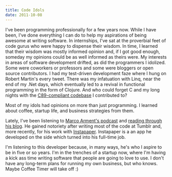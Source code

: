 ```yaml
---
title: Code Idols
date: 2011-10-08
---
```


I've been programming professionally for a few years now. While I have been, I've done everything I can do to help my aspirations of being awesome at writing software. In internships, I've sat at the proverbial feet of code gurus who were happy to dispense their wisdom. In time, I learned that their wisdom was mostly informed opinion and, if I got good enough, someday my opinions could be as well informed as theirs were. My interests in areas of software development drifted, as did the programmers I idolized. Some were coworkers or professors and some were bloggers or open source contributors. I had my test-driven development faze where I hung on Robert Martin's every tweet. There was my infatuation with Linq, near the end of my .Net days, which eventually led to a revival in functional programming in the form of Clojure. And who could forget C and my long nights with the [C89-compliant codebase](http://code.google.com/p/odin-ii/) I contributed to?

Most of my idols had opinions on more than just programming. I learned about coffee, startup life, and business strategies from them.

Lately, I've been listening to [Marco Arment's podcast](http://5by5.tv/buildanalyze/) and [reading through his blog](http://www.marco.org/). He gained notoriety after writing most of the code at Tumblr and, more recently, for his work with [Instapaper](http://www.instapaper.com/). Instapaper is a an app he developed on the side which turned into his full-time job.

I'm listening to this developer because, in many ways, he's who I aspire to be in five or so years. I'm in the trenches of a startup now, where I'm having a kick ass time writing software that people are going to love to use. I don't have any long-term plans for running my own business, but who knows. Maybe Coffee Timer will take off :)
